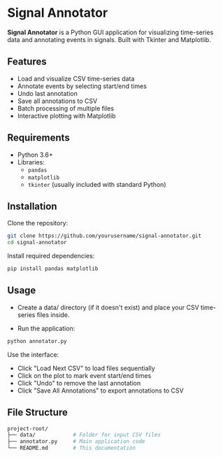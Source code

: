 # Signal Annotator

**Signal Annotator** is a Python GUI application for visualizing time-series data and annotating events in signals. Built with Tkinter and Matplotlib.

## Features

- Load and visualize CSV time-series data  
- Annotate events by selecting start/end times  
- Undo last annotation  
- Save all annotations to CSV  
- Batch processing of multiple files  
- Interactive plotting with Matplotlib

## Requirements

- Python 3.6+
- Libraries:
  - `pandas`
  - `matplotlib`
  - `tkinter` (usually included with standard Python)

## Installation

Clone the repository:

```bash
git clone https://github.com/yourusername/signal-annotator.git
cd signal-annotator
```
Install required dependencies:

```bash
pip install pandas matplotlib
```
## Usage

- Create a data/ directory (if it doesn't exist) and place your CSV time-series files inside.

- Run the application:
```bash
python annotator.py
```
Use the interface:
- Click "Load Next CSV" to load files sequentially
- Click on the plot to mark event start/end times
- Click "Undo" to remove the last annotation
- Click "Save All Annotations" to export annotations to CSV

## File Structure
```bash
project-root/
├── data/            # Folder for input CSV files
├── annotator.py     # Main application code
└── README.md        # This documentation
```

